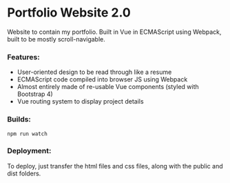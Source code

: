 # Portfolio Website 2.0
Website to contain my portfolio.  Built in Vue in ECMAScript using Webpack, built to be mostly scroll-navigable.  

### Features:
* User-oriented design to be read through like a resume
* ECMAScript code compiled into browser JS using Webpack
* Almost entirely made of re-usable Vue components (styled with Bootstrap 4)
* Vue routing system to display project details

### Builds:

```
npm run watch
```

### Deployment:
To deploy, just transfer the html files and css files, along with the public and dist folders.
